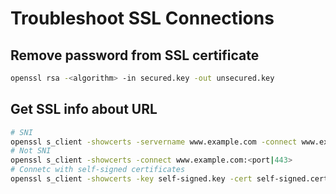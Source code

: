 # Troubleshoot SSL Connections

## Remove password from SSL certificate

```bash
openssl rsa -<algorithm> -in secured.key -out unsecured.key
```

## Get SSL info about URL

```bash
# SNI
openssl s_client -showcerts -servername www.example.com -connect www.example.com:<port|443>
# Not SNI
openssl s_client -showcerts -connect www.example.com:<port|443>
# Connetc with self-signed certificates
openssl s_client -showcerts -key self-signed.key -cert self-signed.cert -connect www.example.com:<port|443>
```
